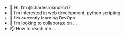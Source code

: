 - 👋 Hi, I’m @charlesrolandscr17
- 👀 I’m interested in web development, python scripting
- 🌱 I’m currently learning DevOps
- 💞️ I’m looking to collaborate on ...
- 📫 How to reach me ...

<!---
charlesrolandscr17/charlesrolandscr17 is a ✨ special ✨ repository because its `README.md` (this file) appears on your GitHub profile.
You can click the Preview link to take a look at your changes.
--->
